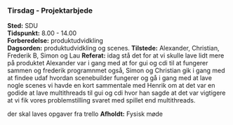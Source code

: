 ### Tirsdag - Projektarbjede
**Sted:** SDU  
**Tidspunkt:** 8.00 - 14.00  
**Forberedelse:** produktudvidkling  
**Dagsorden:**  produktudvidkling og scenes.
**Tilstede:** Alexander, Christian, Frederik B, Simon og Lau
**Referat:** idag stå det for at vi skulle lave lidt mere på produktet Alexander var i gang med at for gui og cdi til at fungerer sammen og frederik programnmet også, Simon og Christian gik i gang med at findee udaf hvordan scenebuilder fungerer og gå i gang med at lave nogle scenes vi havde en kort sammentale med Henrik om at det var en godide at lave multithreads til gui og cdi hvor han sagde at det var vigtigere at vi fik vores problemstilling svaret med spillet end multithreads.

der skal laves opgaver fra trello
**Afholdt:** Fysisk møde
